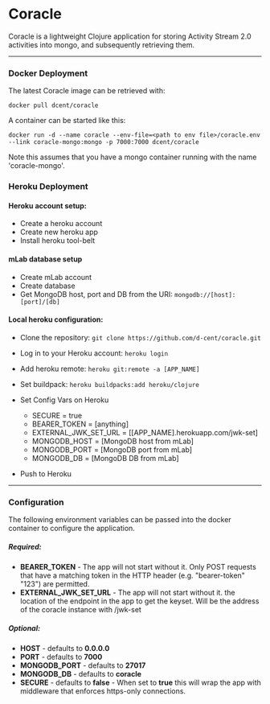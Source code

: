 # Coracle

Coracle is a lightweight Clojure application for storing Activity Stream 2.0 activities into mongo, and subsequently retrieving them.


----------------------
### Docker Deployment

The latest Coracle image can be retrieved with:

    docker pull dcent/coracle

A container can be started like this:

    docker run -d --name coracle --env-file=<path to env file>/coracle.env --link coracle-mongo:mongo -p 7000:7000 dcent/coracle

Note this assumes that you have a mongo container running with the name 'coracle-mongo'.

### Heroku Deployment

#### Heroku account setup:
- Create a heroku account
- Create new heroku app
- Install heroku tool-belt

#### mLab database setup 
- Create mLab account
- Create database
- Get MongoDB host, port and DB from the URI: `mongodb://[host]:[port]/[db]`

#### Local heroku configuration:
- Clone the repository: `git clone https://github.com/d-cent/coracle.git`
- Log in to your Heroku account: `heroku login`
- Add heroku remote: `heroku git:remote -a [APP_NAME]`
- Set buildpack: `heroku buildpacks:add heroku/clojure`
- Set Config Vars on Heroku
  - SECURE = true
  - BEARER_TOKEN = [anything]
  - EXTERNAL_JWK_SET_URL = [[APP_NAME].herokuapp.com/jwk-set]
  - MONGODB_HOST = [MongoDB host from mLab]
  - MONGODB_PORT = [MongoDB port from mLab]
  - MONGODB_DB = [MongoDB DB from mLab]

- Push to Heroku


----------------------
### Configuration

The following environment variables can be passed into the docker container to configure the application.

##### Required:

- **BEARER_TOKEN** -  The app will not start without it. Only POST requests that have a matching token in the HTTP header (e.g. "bearer-token" "123") are permitted.
- **EXTERNAL_JWK_SET_URL** - The app will not start without it. the location of the endpoint in the app to get the keyset. Will be the address of the coracle instance with /jwk-set
   
##### Optional:

- **HOST** - defaults to **0.0.0.0**
- **PORT** - defaults to **7000**
- **MONGODB_PORT** - defaults to **27017**
- **MONGODB_DB** - defaults to **coracle**
- **SECURE** - defaults to **false** - When set to **true** this will wrap the app with middleware that enforces https-only connections.
